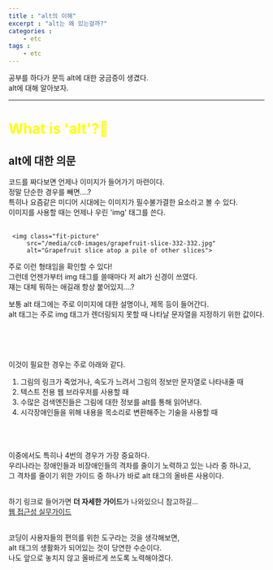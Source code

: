 ```yaml
---
title : "alt의 이해"
excerpt : "alt는 왜 있는걸까?"
categories : 
    - etc
tags : 
    - etc
---
```


공부를 하다가 문득 alt에 대한 궁금증이 생겼다.  
alt에 대해 알아보자.  


---
# <span style="color:yellow">What is 'alt'?🐾</span>  

## alt에 대한 의문  
코드를 짜다보면 언제나 이미지가 들어가기 마련이다.  
정말 단순한 경우를 빼면....?  
특히나 요즘같은 미디어 시대에는 이미지가 필수불가결한 요소라고 볼 수 있다.  
이미지를 사용할 때는 언제나 우린 'img' 태그를 쓴다.  <br><br>

```
 <img class="fit-picture"
     src="/media/cc0-images/grapefruit-slice-332-332.jpg"
     alt="Grapefruit slice atop a pile of other slices">
```  

주로 이런 형태임을 확인할 수 있다!  
그런데 언젠가부터 img 태그를 쓸때마다 저 alt가 신경이 쓰였다.  
쟤는 대체 뭐하는 애길래 항상 붙어있지....?  

보통 alt 태그에는 주로 이미지에 대한 설명이나, 제목 등이 들어간다.  
alt 태그는 주로 img 태그가 렌더링되지 못할 때 나타날 문자열을 지정하기 위한 값이다.  

<br><br><br>

이것이 필요한 경우는 주로 아래와 같다.
1. 그림의 링크가 죽었거나, 속도가 느려서 그림의 정보만 문자열로 나타내줄 때  
2. 텍스트 전용 웹 브라우저를 사용할 때  
3. 수많은 검색엔진들은 그림에 대한 정보를 alt를 통해 읽어낸다.  
4. 시각장애인들을 위해 내용을 목소리로 변환해주는 기술을 사용할 때  

<br><br><br>
이중에서도 특히나 4번의 경우가 가장 중요하다.  
우리나라는 장애인들과 비장애인들의 격차를 줄이기 노력하고 있는 나라 중 하나고,  
그 격차를 줄이기 위한 가이드 중 하나가 바로 alt 태그의 올바른 사용이다.  <br><br>

하기 링크로 들어가면 **더 자세한 가이드**가 나와있으니 참고하길...  
[웹 접근성 실무가이드](http://www.websoul.co.kr/consulting/guide1_01.asp)  <br><br>

코딩이 사용자들의 편의를 위한 도구라는 것을 생각해보면,   
alt 태그의 생활화가 되어있는 것이 당연한 수순이다.  
나도 앞으로 놓치지 않고 올바르게 쓰도록 노력해야겠다.  